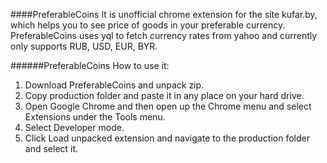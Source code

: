 ####PreferableCoins
It is unofficial chrome extension for the site kufar.by, which helps you to see price of goods in your preferable currency. PreferableCoins uses yql to fetch currency rates from yahoo and currently only supports RUB, USD, EUR, BYR. 

######PreferableCoins
How to use it:
1. Download PreferableCoins and unpack zip.
2. Copy production folder and paste it in any place on your hard drive.
3. Open Google Chrome and then open up the Chrome menu and select Extensions under the Tools menu.
4. Select Developer mode.
5. Click Load unpacked extension and navigate to the production folder and select it.

